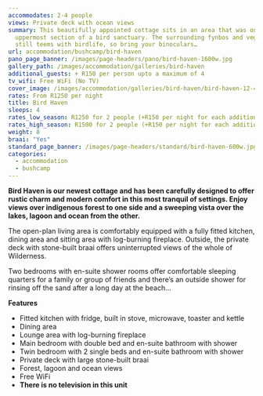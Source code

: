 ```yaml
---
accommodates: 2-4 people
views: Private deck with ocean views
summary: This beautifully appointed cottage sits in an area that was once the
  uppermost section of a bird sanctuary. The surrounding fynbos and vegetation
  still teems with birdlife, so bring your binoculars…
url: accommodation/bushcamp/bird-haven
pano_page_banner: /images/page-headers/pano/bird-haven-1600w.jpg
gallery_path: /images/accommodation/galleries/bird-haven
additional_guests: + R150 per person upto a maximum of 4
tv_wifi: Free WiFi (No TV)
cover_image: /images/accommodation/galleries/bird-haven/bird-haven-12-480w.jpg
rates: From R1250 per night
title: Bird Haven
sleeps: 4
rates_low_season: R1250 for 2 people (+R150 per night for each additional person – max 4)
rates_high_season: R1500 for 2 people (+R150 per night for each additional person – max 4)
weight: 8
braai: "Yes"
standard_page_banner: /images/page-headers/standard/bird-haven-600w.jpg
categories:
  - accommodation
  - bushcamp
---
```


__Bird Haven is our newest cottage and has been carefully designed to offer rustic charm and modern comfort in this most tranquil of settings\. Enjoy views over indigenous forest to one side and a sweeping vista over the lakes, lagoon and ocean from the other\.__

The open\-plan living area is comfortably equipped with a fully fitted kitchen, dining area and sitting area with log\-burning fireplace\. Outside, the private deck with stone\-built braai offers uninterrupted views of the whole of Wilderness\.

Two bedrooms with en\-suite shower rooms offer comfortable sleeping quarters for a family or group of friends and there’s an outside shower for rinsing off the sand after a long day at the beach…

__Features__

- Fitted kitchen with fridge, built in stove, microwave, toaster and kettle
- Dining area
- Lounge area with log\-burning fireplace
- Main bedroom with double bed and en\-suite bathroom with shower
- Twin bedroom with 2 single beds and en\-suite bathroom with shower
- Private deck with large stone\-built braai
- Forest, lagoon and ocean views
- Free WiFi
- __There is no television in this unit__